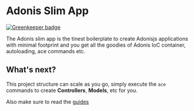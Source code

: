 # Adonis Slim App

[![Greenkeeper badge](https://badges.greenkeeper.io/adonisjs/adonis-slim-app.svg)](https://greenkeeper.io/)

The Adonis slim app is the tinest boilerplate to create Adonisjs applications with minimal footprint and you get all the goodies of Adonis IoC container, autoloading, ace commands etc.

## What's next?

This project structure can scale as you go, simply execute the `ace` commands to create **Controllers**, **Models**, etc for you. 

Also make sure to read the [guides](http://adonisjs.com/guides)
